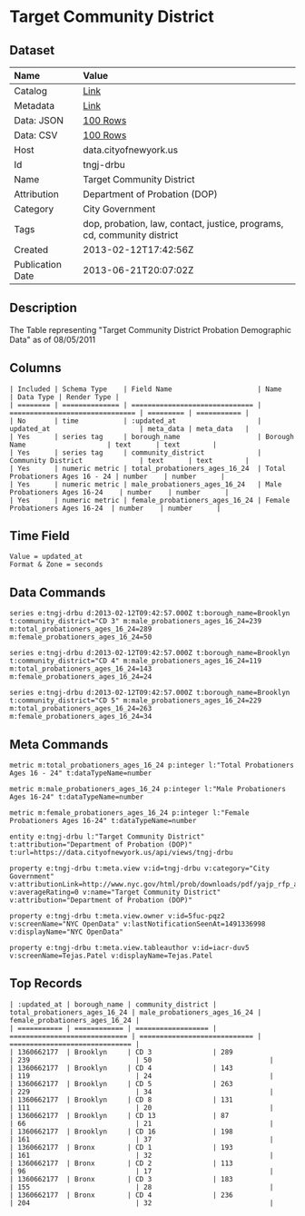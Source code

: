# Target Community District

## Dataset

| Name | Value |
| :--- | :---- |
| Catalog | [Link](https://catalog.data.gov/dataset/target-community-district-faca2) |
| Metadata | [Link](https://data.cityofnewyork.us/api/views/tngj-drbu) |
| Data: JSON | [100 Rows](https://data.cityofnewyork.us/api/views/tngj-drbu/rows.json?max_rows=100) |
| Data: CSV | [100 Rows](https://data.cityofnewyork.us/api/views/tngj-drbu/rows.csv?max_rows=100) |
| Host | data.cityofnewyork.us |
| Id | tngj-drbu |
| Name | Target Community District |
| Attribution | Department of Probation (DOP) |
| Category | City Government |
| Tags | dop, probation, law, contact, justice, programs, cd, community district |
| Created | 2013-02-12T17:42:56Z |
| Publication Date | 2013-06-21T20:07:02Z |

## Description

The Table representing "Target Community District Probation Demographic Data" as of 08/05/2011

## Columns

```ls
| Included | Schema Type    | Field Name                     | Name                            | Data Type | Render Type |
| ======== | ============== | ============================== | =============================== | ========= | =========== |
| No       | time           | :updated_at                    | updated_at                      | meta_data | meta_data   |
| Yes      | series tag     | borough_name                   | Borough Name                    | text      | text        |
| Yes      | series tag     | community_district             | Community District              | text      | text        |
| Yes      | numeric metric | total_probationers_ages_16_24  | Total Probationers Ages 16 - 24 | number    | number      |
| Yes      | numeric metric | male_probationers_ages_16_24   | Male Probationers Ages 16-24    | number    | number      |
| Yes      | numeric metric | female_probationers_ages_16_24 | Female Probationers Ages 16-24  | number    | number      |
```

## Time Field

```ls
Value = updated_at
Format & Zone = seconds
```

## Data Commands

```ls
series e:tngj-drbu d:2013-02-12T09:42:57.000Z t:borough_name=Brooklyn t:community_district="CD 3" m:male_probationers_ages_16_24=239 m:total_probationers_ages_16_24=289 m:female_probationers_ages_16_24=50

series e:tngj-drbu d:2013-02-12T09:42:57.000Z t:borough_name=Brooklyn t:community_district="CD 4" m:male_probationers_ages_16_24=119 m:total_probationers_ages_16_24=143 m:female_probationers_ages_16_24=24

series e:tngj-drbu d:2013-02-12T09:42:57.000Z t:borough_name=Brooklyn t:community_district="CD 5" m:male_probationers_ages_16_24=229 m:total_probationers_ages_16_24=263 m:female_probationers_ages_16_24=34
```

## Meta Commands

```ls
metric m:total_probationers_ages_16_24 p:integer l:"Total Probationers Ages 16 - 24" t:dataTypeName=number

metric m:male_probationers_ages_16_24 p:integer l:"Male Probationers Ages 16-24" t:dataTypeName=number

metric m:female_probationers_ages_16_24 p:integer l:"Female Probationers Ages 16-24" t:dataTypeName=number

entity e:tngj-drbu l:"Target Community District" t:attribution="Department of Probation (DOP)" t:url=https://data.cityofnewyork.us/api/views/tngj-drbu

property e:tngj-drbu t:meta.view v:id=tngj-drbu v:category="City Government" v:attributionLink=http://www.nyc.gov/html/prob/downloads/pdf/yajp_rfp_addendum_1.pdf v:averageRating=0 v:name="Target Community District" v:attribution="Department of Probation (DOP)"

property e:tngj-drbu t:meta.view.owner v:id=5fuc-pqz2 v:screenName="NYC OpenData" v:lastNotificationSeenAt=1491336998 v:displayName="NYC OpenData"

property e:tngj-drbu t:meta.view.tableauthor v:id=iacr-duv5 v:screenName=Tejas.Patel v:displayName=Tejas.Patel
```

## Top Records

```ls
| :updated_at | borough_name | community_district | total_probationers_ages_16_24 | male_probationers_ages_16_24 | female_probationers_ages_16_24 | 
| =========== | ============ | ================== | ============================= | ============================ | ============================== | 
| 1360662177  | Brooklyn     | CD 3               | 289                           | 239                          | 50                             | 
| 1360662177  | Brooklyn     | CD 4               | 143                           | 119                          | 24                             | 
| 1360662177  | Brooklyn     | CD 5               | 263                           | 229                          | 34                             | 
| 1360662177  | Brooklyn     | CD 8               | 131                           | 111                          | 20                             | 
| 1360662177  | Brooklyn     | CD 13              | 87                            | 66                           | 21                             | 
| 1360662177  | Brooklyn     | CD 16              | 198                           | 161                          | 37                             | 
| 1360662177  | Bronx        | CD 1               | 193                           | 161                          | 32                             | 
| 1360662177  | Bronx        | CD 2               | 113                           | 96                           | 17                             | 
| 1360662177  | Bronx        | CD 3               | 183                           | 155                          | 28                             | 
| 1360662177  | Bronx        | CD 4               | 236                           | 204                          | 32                             | 
```